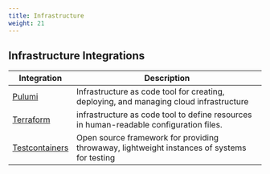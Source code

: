 ```yaml
---
title: Infrastructure
weight: 21
---
```


## Infrastructure Integrations

| Integration                         | Description                                                                                 |
| ----------------------------------- | ------------------------------------------------------------------------------------------- |
| [Pulumi](/documentation/infrastructure/pulumi/)                 | Infrastructure as code tool for creating, deploying, and managing cloud infrastructure      |
| [Terraform](/documentation/infrastructure/terraform/)           | infrastructure as code tool to define resources in human-readable configuration files.      |
| [Testcontainers](/documentation/infrastructure/testcontainers/) | Open source framework for providing throwaway, lightweight instances of systems for testing |
